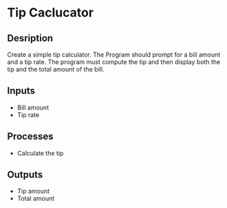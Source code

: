# Tip Caclucator

## Desription
Create a simple tip calculator. The Program should prompt for a bill amount and a tip rate. The program must compute 
the tip and then display both the tip and the total amount of the bill.

## Inputs
- Bill amount
- Tip rate 

## Processes
- Calculate the tip

## Outputs
- Tip amount
- Total amount
